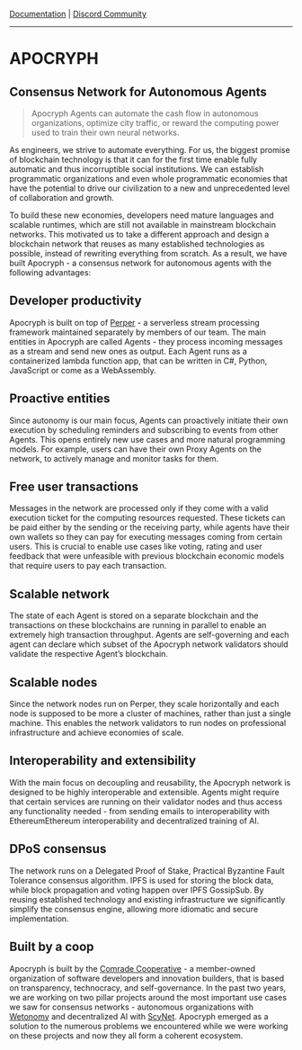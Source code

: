 [Documentation](https://github.com/comrade-coop/apocryph/blob/master/DOCUMENTATION.md) | [Discord Community](https://discord.gg/ESr9KMR) 

----------------------------------

# APOCRYPH
## Consensus Network for Autonomous Agents

> Apocryph Agents can automate the cash flow in autonomous organizations, optimize city traffic, or reward the computing power used to train their own neural networks. 

As engineers, we strive to automate everything. For us, the biggest promise of blockchain technology is that it can for the first time enable fully automatic and thus incorruptible social institutions. We can establish programmatic organizations and even whole programmatic economies that have the potential to drive our civilization to a new and unprecedented level of collaboration and growth. 

To build these new economies, developers need mature languages and scalable runtimes, which are still not available in mainstream blockchain networks. This motivated us to take a different approach and design a blockchain network that reuses as many established technologies as possible, instead of rewriting everything from scratch. As a result, we have built Apocryph - a consensus network for autonomous agents with the following advantages:

## Developer productivity
Apocryph is built on top of [Perper](https://github.com/obecto/perper) - a serverless stream processing framework maintained separately by members of our team. The main entities in Apocryph are called Agents - they process incoming messages as a stream and send new ones as output. Each Agent runs as a containerized lambda function app, that can be written in C#, Python, JavaScript or come as a WebAssembly.

## Proactive entities
Since autonomy is our main focus, Agents can proactively initiate their own execution by scheduling reminders and subscribing to events from other Agents. This opens entirely new use cases and more natural programming models. For example, users can have their own Proxy Agents on the network, to actively manage and monitor tasks for them.

## Free user transactions
Messages in the network are processed only if they come with a valid execution ticket for the computing resources requested. These tickets can be paid either by the sending or the receiving party, while agents have their own wallets so they can pay for executing messages coming from certain users. This is crucial to enable use cases like voting, rating and user feedback that were unfeasible with previous blockchain economic models that require users to pay each transaction.

## Scalable network
The state of each Agent is stored on a separate blockchain and the transactions on these blockchains are running in parallel to enable an extremely high transaction throughput. Agents are self-governing and each agent can declare which subset of the Apocryph network validators should validate the respective Agent’s blockchain. 

## Scalable nodes
Since the network nodes run on Perper, they scale horizontally and each node is supposed to be more a cluster of machines, rather than just a single machine. This enables the network validators to run nodes on professional infrastructure and achieve economies of scale. 

## Interoperability and extensibility
With the main focus on decoupling and reusability, the Apocryph network is designed to be highly interoperable and extensible. Agents might require that certain services are running on their validator nodes and thus access any functionality needed - from sending emails to interoperability with EthereumEthereum interoperability and decentralized training of AI.

## DPoS consensus
The network runs on a Delegated Proof of Stake, Practical Byzantine Fault Tolerance consensus algorithm. IPFS is used for storing the block data, while block propagation and voting happen over IPFS GossipSub. By reusing established technology and existing infrastructure we significantly simplify the consensus engine, allowing more idiomatic and secure implementation.

## Built by a coop
Apocryph is built by the [Comrade Cooperative](https://www.comrade.coop/) - a member-owned organization of software developers and innovation builders, that is based on transparency, technocracy, and self-governance. In the past two years, we are working on two pillar projects around the most important use cases we saw for consensus networks - autonomous organizations with [Wetonomy](https://www.wetonomy.com/) and decentralized AI with [ScyNet](https://www.scynet.ai/). Apocryph emerged as a solution to the numerous problems we encountered while we were working on these projects and now they all form a coherent ecosystem.
